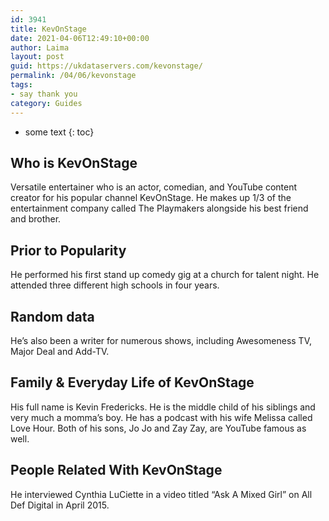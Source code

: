 ```yaml
---
id: 3941
title: KevOnStage
date: 2021-04-06T12:49:10+00:00
author: Laima
layout: post
guid: https://ukdataservers.com/kevonstage/
permalink: /04/06/kevonstage
tags:
- say thank you
category: Guides
---
```


* some text
{: toc}


## Who is KevOnStage
                  
                  
                  
Versatile entertainer who is an actor, comedian, and YouTube content creator for his popular channel KevOnStage. He makes up 1/3 of the entertainment company called The Playmakers alongside his best friend and brother.
                  
              
            
              
            
                
                
                
## Prior to Popularity
                  
                  
                  
He performed his first stand up comedy gig at a church for talent night. He attended three different high schools in four years.
                  
              
            
              
            
                
                
                
## Random data
                  
                  
                  
He&#8217;s also been a writer for numerous shows, including Awesomeness TV, Major Deal and Add-TV.
                  
              
            
              
            
                
                
                
## Family & Everyday Life of KevOnStage
                  
                  
                  
His full name is Kevin Fredericks. He is the middle child of his siblings and very much a momma&#8217;s boy. He has a podcast with his wife Melissa called Love Hour. Both of his sons, Jo Jo and Zay Zay, are YouTube famous as well. 
                  
              
            
              
            
                
                
                
## People Related With KevOnStage
                  
                  
                  
He interviewed Cynthia LuCiette in a video titled &#8220;Ask A Mixed Girl&#8221; on All Def Digital in April 2015.
                  
              
            
              
            
                
              
            
              
              
            
            
              
            
          
          
          
